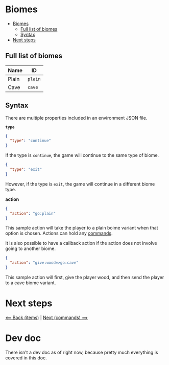 # Biomes

- [Biomes](#biomes)
  - [Full list of biomes](#full-list-of-biomes)
  - [Syntax](#syntax)
- [Next steps](#next-steps)

## Full list of biomes

|Name|ID|
|-|-|
|Plain|`plain`|
|Cave|`cave`|

## Syntax

There are multiple properties included in an environment JSON file.

**`type`**
```json
{
  "type": "continue"
}
```

If the type is `continue`, the game will continue to the same type of biome.

```json
{
  "type": "exit"
}
```

However, if the type is `exit`, the game will continue in a different biome type.

**action**

```json
{
  "action": "go:plain"
}
```

This sample action will take the player to a plain boime variant when that option is chosen. Actions can hold any [commands](commands.md).

It is also possible to have a callback action if the action does not involve going to another biome.

```json
{
  "action": "give:wood=>go:cave"
}
```

This sample action will first, give the player wood, and then send the player to a cave biome variant.

# Next steps

[<== Back (items)](items.md) | [Next (commands) ==>](commands.md)

# Dev doc

There isn't a dev doc as of right now, because pretty much everything is covered in this doc.